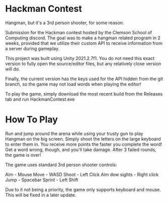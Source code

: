 # Hackman Contest
Hangman, but it's a 3rd person shooter, for some reason.

Submission for the Hackman contest hosted by the Clemson School of Computing discord. The goal was to make a hangman related program in 2 weeks, provided that we utilize their custom API to receive information from a server during gameplay. 

This project was built using Unity 2021.2.7f1. You do not need this exact version to fully open the source/editor files, but any relatively close version will do.

Finally, the current version has the keys used for the API hidden from the git branch, so the game may not load words when playing the editor!

To play the game, simply download the most recent build from the Releases tab and run HackmanContest.exe

# How To Play
Run and jump around the arena while using your trusty gun to play Hangman on the big screen. Simply shoot the letters on the large keyboard to enter them in. You receive more points the faster you complete the word! Get a word wrong, though, and you'll take damage. After 3 failed rounds, the game is over!

The game uses standard 3rd person shooter controls:

Aim - Mouse
Move - WASD
Shoot - Left Click
Aim dow sights - Right click
Jump - Spacebar
Sprint - Left Shift

Due to it not being a priority, the game only supports keyboard and mouse. This will be fixed in a later update.
